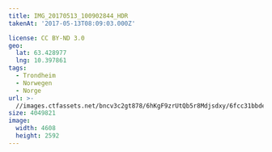 ```yaml
---
title: IMG_20170513_100902844_HDR
takenAt: '2017-05-13T08:09:03.000Z'

license: CC BY-ND 3.0
geo:
  lat: 63.428977
  lng: 10.397861
tags:
  - Trondheim
  - Norwegen
  - Norge
url: >-
  //images.ctfassets.net/bncv3c2gt878/6hKgF9zrUtQb5r8Mdjsdxy/6fcc31bbde8af3e6c930d0af57185dfe/img_20170513_100902844_hdr_34265239190_o
size: 4049821
image:
  width: 4608
  height: 2592
---
```

